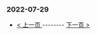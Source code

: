 ### 2022-07-29 
 

- [ < 上一页 ](https://github.com/able8/weibo-hot-record/blob/master/2022-07-28.md) -------- [ 下一页 > ](https://github.com/able8/weibo-hot-record/blob/master/2022-07-30.md)